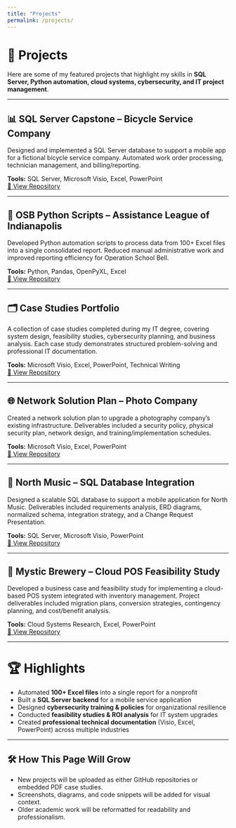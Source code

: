 ```yaml
---
title: "Projects"
permalink: /projects/
---
```



# 🚀 Projects  

Here are some of my featured projects that highlight my skills in **SQL Server, Python automation, cloud systems, cybersecurity, and IT project management**.  

---

## 📊 SQL Server Capstone – Bicycle Service Company  
Designed and implemented a SQL Server database to support a mobile app for a fictional bicycle service company. Automated work order processing, technician management, and billing/reporting.  

**Tools:** SQL Server, Microsoft Visio, Excel, PowerPoint  
[🔗 View Repository](https://github.com/mattarbore/capstone-sqlserver/)  

---

## 🐍 OSB Python Scripts – Assistance League of Indianapolis  
Developed Python automation scripts to process data from 100+ Excel files into a single consolidated report. Reduced manual administrative work and improved reporting efficiency for Operation School Bell.  

**Tools:** Python, Pandas, OpenPyXL, Excel  
[🔗 View Repository](https://github.com/mattarbore/OSBpython_scripts)  

---

## 🗂️ Case Studies Portfolio  
A collection of case studies completed during my IT degree, covering system design, feasibility studies, cybersecurity planning, and business analysis. Each case study demonstrates structured problem-solving and professional IT documentation.  

**Tools:** Microsoft Visio, Excel, PowerPoint, Technical Writing  
[🔗 View Repository](https://github.com/mattarbore/case_study)  

---

## 🌐 Network Solution Plan – Photo Company  
Created a network solution plan to upgrade a photography company’s existing infrastructure. Deliverables included a security policy, physical security plan, network design, and training/implementation schedules.  

**Tools:** Microsoft Visio, Excel, PowerPoint  
[🔗 View Repository](https://github.com/mattarbore/network_solution_plan)  

---

## 🎵 North Music – SQL Database Integration  
Designed a scalable SQL database to support a mobile application for North Music. Deliverables included requirements analysis, ERD diagrams, normalized schema, integration strategy, and a Change Request Presentation.  

**Tools:** SQL Server, Microsoft Visio, PowerPoint  
[🔗 View Repository](https://github.com/mattarbore/case_study/tree/main/NorthMusic)  

---

## 🍺 Mystic Brewery – Cloud POS Feasibility Study  
Developed a business case and feasibility study for implementing a cloud-based POS system integrated with inventory management. Project deliverables included migration plans, conversion strategies, contingency planning, and cost/benefit analysis.  

**Tools:** Cloud Systems Research, Excel, PowerPoint  
[🔗 View Repository](https://github.com/mattarbore/case_study/tree/main/MysticBrewery)  

---

# 🏆 Highlights  

- Automated **100+ Excel files** into a single report for a nonprofit  
- Built a **SQL Server backend** for a mobile service application  
- Designed **cybersecurity training & policies** for organizational resilience  
- Conducted **feasibility studies & ROI analysis** for IT system upgrades  
- Created **professional technical documentation** (Visio, Excel, PowerPoint) across multiple industries  

---


## 🛠 How This Page Will Grow
- New projects will be uploaded as either GitHub repositories or embedded PDF case studies.  
- Screenshots, diagrams, and code snippets will be added for visual context.  
- Older academic work will be reformatted for readability and professionalism.

  
  
